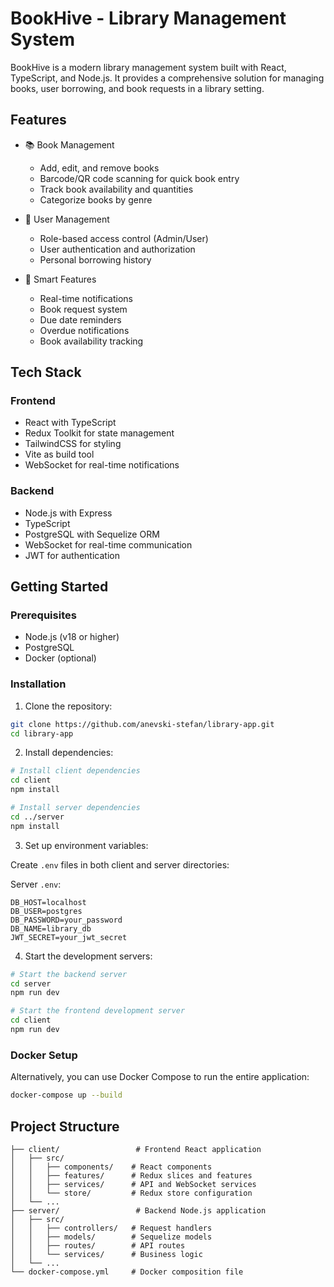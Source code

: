 # BookHive - Library Management System

BookHive is a modern library management system built with React, TypeScript, and Node.js. It provides a comprehensive solution for managing books, user borrowing, and book requests in a library setting.

## Features

- 📚 Book Management
  - Add, edit, and remove books
  - Barcode/QR code scanning for quick book entry
  - Track book availability and quantities
  - Categorize books by genre

- 👥 User Management
  - Role-based access control (Admin/User)
  - User authentication and authorization
  - Personal borrowing history

- 📱 Smart Features
  - Real-time notifications
  - Book request system
  - Due date reminders
  - Overdue notifications
  - Book availability tracking

## Tech Stack

### Frontend
- React with TypeScript
- Redux Toolkit for state management
- TailwindCSS for styling
- Vite as build tool
- WebSocket for real-time notifications

### Backend
- Node.js with Express
- TypeScript
- PostgreSQL with Sequelize ORM
- WebSocket for real-time communication
- JWT for authentication

## Getting Started

### Prerequisites
- Node.js (v18 or higher)
- PostgreSQL
- Docker (optional)

### Installation

1. Clone the repository:
```bash
git clone https://github.com/anevski-stefan/library-app.git
cd library-app
```

2. Install dependencies:
```bash
# Install client dependencies
cd client
npm install

# Install server dependencies
cd ../server
npm install
```

3. Set up environment variables:

Create `.env` files in both client and server directories:

Server `.env`:
```env
DB_HOST=localhost
DB_USER=postgres
DB_PASSWORD=your_password
DB_NAME=library_db
JWT_SECRET=your_jwt_secret
```

4. Start the development servers:

```bash
# Start the backend server
cd server
npm run dev

# Start the frontend development server
cd client
npm run dev
```

### Docker Setup

Alternatively, you can use Docker Compose to run the entire application:

```bash
docker-compose up --build
```

## Project Structure

```
├── client/                 # Frontend React application
│   ├── src/
│   │   ├── components/    # React components
│   │   ├── features/      # Redux slices and features
│   │   ├── services/      # API and WebSocket services
│   │   └── store/         # Redux store configuration
│   └── ...
├── server/                 # Backend Node.js application
│   ├── src/
│   │   ├── controllers/   # Request handlers
│   │   ├── models/        # Sequelize models
│   │   ├── routes/        # API routes
│   │   └── services/      # Business logic
│   └── ...
└── docker-compose.yml     # Docker composition file
```